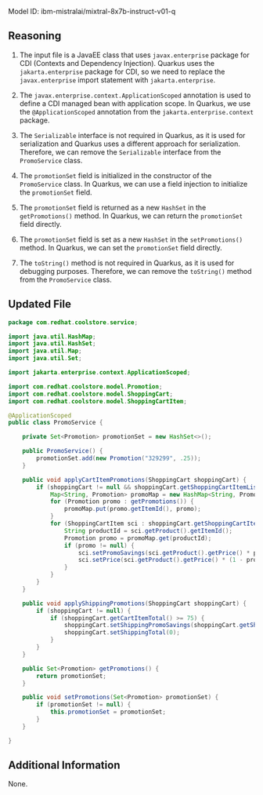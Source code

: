 Model ID: ibm-mistralai/mixtral-8x7b-instruct-v01-q

## Reasoning

1. The input file is a JavaEE class that uses `javax.enterprise` package for CDI (Contexts and Dependency Injection). Quarkus uses the `jakarta.enterprise` package for CDI, so we need to replace the `javax.enterprise` import statement with `jakarta.enterprise`.

2. The `javax.enterprise.context.ApplicationScoped` annotation is used to define a CDI managed bean with application scope. In Quarkus, we use the `@ApplicationScoped` annotation from the `jakarta.enterprise.context` package.

3. The `Serializable` interface is not required in Quarkus, as it is used for serialization and Quarkus uses a different approach for serialization. Therefore, we can remove the `Serializable` interface from the `PromoService` class.

4. The `promotionSet` field is initialized in the constructor of the `PromoService` class. In Quarkus, we can use a field injection to initialize the `promotionSet` field.

5. The `promotionSet` field is returned as a new `HashSet` in the `getPromotions()` method. In Quarkus, we can return the `promotionSet` field directly.

6. The `promotionSet` field is set as a new `HashSet` in the `setPromotions()` method. In Quarkus, we can set the `promotionSet` field directly.

7. The `toString()` method is not required in Quarkus, as it is used for debugging purposes. Therefore, we can remove the `toString()` method from the `PromoService` class.

## Updated File

```java
package com.redhat.coolstore.service;

import java.util.HashMap;
import java.util.HashSet;
import java.util.Map;
import java.util.Set;

import jakarta.enterprise.context.ApplicationScoped;

import com.redhat.coolstore.model.Promotion;
import com.redhat.coolstore.model.ShoppingCart;
import com.redhat.coolstore.model.ShoppingCartItem;

@ApplicationScoped
public class PromoService {

    private Set<Promotion> promotionSet = new HashSet<>();

    public PromoService() {
        promotionSet.add(new Promotion("329299", .25));
    }

    public void applyCartItemPromotions(ShoppingCart shoppingCart) {
        if (shoppingCart != null && shoppingCart.getShoppingCartItemList().size() > 0) {
            Map<String, Promotion> promoMap = new HashMap<String, Promotion>();
            for (Promotion promo : getPromotions()) {
                promoMap.put(promo.getItemId(), promo);
            }
            for (ShoppingCartItem sci : shoppingCart.getShoppingCartItemList()) {
                String productId = sci.getProduct().getItemId();
                Promotion promo = promoMap.get(productId);
                if (promo != null) {
                    sci.setPromoSavings(sci.getProduct().getPrice() * promo.getPercentOff() * -1);
                    sci.setPrice(sci.getProduct().getPrice() * (1 - promo.getPercentOff()));
                }
            }
        }
    }

    public void applyShippingPromotions(ShoppingCart shoppingCart) {
        if (shoppingCart != null) {
            if (shoppingCart.getCartItemTotal() >= 75) {
                shoppingCart.setShippingPromoSavings(shoppingCart.getShippingTotal() * -1);
                shoppingCart.setShippingTotal(0);
            }
        }
    }

    public Set<Promotion> getPromotions() {
        return promotionSet;
    }

    public void setPromotions(Set<Promotion> promotionSet) {
        if (promotionSet != null) {
            this.promotionSet = promotionSet;
        }
    }

}
```

## Additional Information

None.